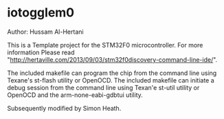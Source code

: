 iotogglem0
==========

Author: Hussam Al-Hertani

This is a Template project for the STM32F0 microcontroller. For more information 
Please read "http://hertaville.com/2013/09/03/stm32f0discovery-command-line-ide/".


The included makefile can program the chip from the command line using Texane's st-flash utility or OpenOCD.
The included makefile can initiate a debug session from the command line using Texan'e st-util utility or OpenOCD
and the arm-none-eabi-gdbtui utility.

Subsequently modified by Simon Heath.
